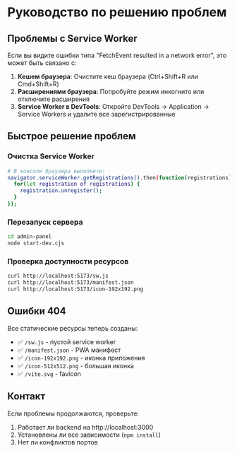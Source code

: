 # Руководство по решению проблем

## Проблемы с Service Worker

Если вы видите ошибки типа "FetchEvent resulted in a network error", это может быть связано с:

1. **Кешем браузера**: Очистите кеш браузера (Ctrl+Shift+R или Cmd+Shift+R)
2. **Расширениями браузера**: Попробуйте режим инкогнито или отключите расширения
3. **Service Worker в DevTools**: Откройте DevTools → Application → Service Workers и удалите все зарегистрированные

## Быстрое решение проблем

### Очистка Service Worker
```bash
# В консоли браузера выполните:
navigator.serviceWorker.getRegistrations().then(function(registrations) {
  for(let registration of registrations) {
    registration.unregister();
  }
});
```

### Перезапуск сервера
```bash
cd admin-panel
node start-dev.cjs
```

### Проверка доступности ресурсов
```bash
curl http://localhost:5173/sw.js
curl http://localhost:5173/manifest.json
curl http://localhost:5173/icon-192x192.png
```

## Ошибки 404

Все статические ресурсы теперь созданы:
- ✅ `/sw.js` - пустой service worker
- ✅ `/manifest.json` - PWA манифест
- ✅ `/icon-192x192.png` - иконка приложения
- ✅ `/icon-512x512.png` - большая иконка
- ✅ `/vite.svg` - favicon

## Контакт
Если проблемы продолжаются, проверьте:
1. Работает ли backend на http://localhost:3000
2. Установлены ли все зависимости (`npm install`)
3. Нет ли конфликтов портов 